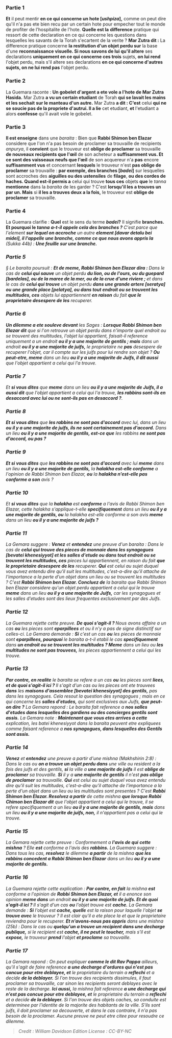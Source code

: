 
### Partie 1
<b>Et</b> il peut mentir <b>en ce qui concerne un hote [<i>ushpiza</i>],</b> comme on peut dire qu'il n'a pas ete bien recu par un certain hote pour empecher tout le monde de profiter de l'hospitalite de l'hote. <b>Quelle est la</b> <b>difference</b> pratique qui ressort de cette declaration en ce qui concerne les questions dans lesquelles les savants de la Torah s'ecartent de la verite ? <b>Mar Zutra dit :</b> La difference pratique concerne <b>la restitution d'un objet perdu sur</b> la base d'une <b>reconnaissance visuelle. Si nous savons de lui qu'il altere</b> ses declarations <b>uniquement en ce qui concerne ces trois</b> sujets, <b>on lui rend</b> l'objet perdu, mais s'il altere</b> ses declarations <b>en ce qui concerne d'autres sujets, on ne lui rend pas</b> l'objet perdu.</b>

### Partie 2
La Guemara raconte : <b>Un gobelet d'argent a ete vole a l'hote de Mar Zutra Hasida.</b> Mar Zutra <b>a vu un certain etudiant</b> de Torah <b>qui se lavait les mains et les sechait</b> <b>sur le manteau d'un autre.</b> Mar Zutra <b>a dit : C'est</b> celui <b>qui ne se soucie pas de la propriete d'autrui. Il a lie</b> cet etudiant, <b>et</b> l'etudiant a alors <b>confesse</b> qu'il avait vole le gobelet.

### Partie 3
<b>Il est enseigne</b> dans une <i>baraita</i> : Bien que <b>Rabbi Shimon ben Elazar</b> considere que l'on n'a pas besoin de proclamer sa trouvaille de recipients <i>anpurya</i>, il <b>convient</b> que le trouveur est <b>oblige de proclamer</b> sa trouvaille <b>de nouveaux recipients que l'œil</b> de son acheteur a <b>suffisamment vus. Et ce sont des vaisseaux neufs que l'œil</b> de son acquereur n'a <b>pas</b> encore <b>suffisamment vus</b> et concernant <b>lesquels</b> le trouveur n'est <b>pas oblige de proclamer</b> sa trouvaille : <b>par exemple, des branches [<i>badei</i>]</b> sur lesquelles sont accroches des <b>aiguilles ou des ustensiles</b> de <b>filage</b>, <b>ou des cordes de haches. Quand est-il permis a</b> celui qui trouve <b>tous ces</b> objets <b>que</b> le <i>tanna</i> <b>mentionne</b> dans la <i>baraita</i> de les garder ? C'est <b>lorsqu'il les a trouves un par un. Mais</b> si <b>il les a trouves deux a la fois,</b> le trouveur est <b>oblige de proclamer</b> sa trouvaille.

### Partie 4
La Guemara clarifie : <b>Quel</b> est le sens du terme <b><i>badei</i>?</b> Il signifie <b>branches. Et pourquoi le <i>tanna</b> <b>a-t-il appele cela des branches ?</b> C'est parce que l'element <b>sur lequel on accroche</b> un autre <b>element [<i>davar detalu bei midei</i>], il l'appelle une branche, comme ce que nous avons appris la</b> (<i>Sukka</i> 44b) : <b>Une feuille sur une branche.</b>

### Partie 5
§ Le <i>baraita</i> poursuit : <b>Et de meme, Rabbi Shimon ben Elazar dira : </b> Dans le cas de <b>celui qui sauve</b> un objet perdu <b>du lion, ou de l'ours, ou du guepard [<i>bardelas</i>], ou de la maree de la mer, ou de la crue d'une riviere ; </b> et dans le cas de <b>celui qui trouve</b> un objet perdu <b>dans une grande artere [<i>seratya</i>] ou une grande place [<i>pelatya</i>], ou dans tout endroit ou se trouvent les multitudes, ces</b> objets lui appartiennent <b>en raison</b> du fait <b>que le proprietaire desespere de les</b> recuperer.

### Partie 6
<b>Un dilemme a ete souleve devant</b> les Sages : <b>Lorsque Rabbi Shimon ben Elazar dit</b> que si l'on retrouve un objet perdu dans n'importe quel endroit ou se trouvent des multitudes, l'objet lui appartient, faisait-il reference uniquement a un endroit <b>ou il y a une majorite de gentils ; mais</b> dans un endroit <b>ou il y a une majorite de juifs,</b> le proprietaire ne <b>pas</b> desespere de recuperer l'objet, car il compte sur les juifs pour lui rendre son objet ? <b>Ou peut-etre, meme</b> dans un lieu <b>ou il y a une majorite de Juifs, il dit aussi</b> que l'objet appartient a celui qui l'a trouve.

### Partie 7
Et <b>si vous dites</b> que <b>meme</b> dans un lieu <b>ou il y a une majorite de Juifs, il a aussi dit</b> que l'objet appartient a celui qui l'a trouve, <b>les rabbins sont-ils en desaccord avec lui ou ne sont-ils pas en desaccord ?</b>.

### Partie 8
<b>Et si vous dites</b> que <b>les rabbins ne sont pas d'accord</b> avec lui, dans un lieu <b>ou il y a une majorite de juifs, ils ne sont certainement pas d'accord.</b> Dans un lieu <b>ou il y a une majorite de gentils, est-ce que</b> les rabbins <b>ne sont pas d'accord, ou pas ? </b>

### Partie 9
<b>Et si vous dites</b> que <b>les rabbins ne sont pas d'accord</b> avec lui <b>meme</b> dans un lieu <b>ou il y a une majorite de gentils,</b> la <b><i>halakha</i> est-elle conforme</b> a l'opinion de Rabbi Shimon ben Elazar, <b>ou</b> la <b><i>halakha</i> n'est-elle pas conforme a son</b> avis ?

### Partie 10
Et <b>si vous dites</b> que la <b><i>halakha</i></b> est <b>conforme</b> a l'avis de Rabbi Shimon ben Elazar, cette <i>halakha</i> s'applique-t-elle <b>specifiquement</b> dans un lieu <b>ou il y a une majorite de gentils, ou</b> la <i>halakha</i> est-elle conforme a son avis <b>meme</b> dans un lieu <b>ou il y a une majorite de juifs ? </b>

### Partie 11
La Gemara suggere : <b>Venez</b> et <b>entendez</b> une preuve d'un <i>baraita</i> : Dans le cas de <b>celui qui trouve des pieces de monnaie dans les synagogues [<i>bevatei khenesiyyot</i>] et les salles d'etude ou dans tout endroit ou se trouvent les multitudes, ces</b> pieces lui appartiennent, en raison</b> du fait <b>que le proprietaire desespere de les</b> recuperer. <b>Qui</b> est celui au sujet duquel vous avez entendu dire qu'il suit les multitudes,</b> c'est-a-dire qu'il attache de l'importance a la perte d'un objet dans un lieu ou se trouvent les multitudes ? C'est <b>Rabbi Shimon ben Elazar. Concluez de</b> la <i>baraita</i> que Rabbi Shimon ben Elazar considere qu'un objet perdu appartient a celui qui le trouve <b>meme</b> dans un lieu <b>ou il y a une majorite de Juifs,</b> car les synagogues et les salles d'etudes sont des lieux frequentes exclusivement par des Juifs.

### Partie 12
La Guemara rejette cette preuve. <b>De quoi s'agit-il ? </b> Nous avons affaire a un cas <b>ou</b> les pieces sont <b>eparpillees</b> et ou il n'y a pas de signe distinctif sur celles-ci. La Gemara demande : <b>Si</b> c'est un cas <b>ou</b> les pieces de monnaie sont <b>eparpillees, pourquoi</b> le <i>baraita</i> a-t-il etabli le cas <b>specifiquement</b> dans <b>un endroit ou se trouvent les multitudes ? Meme</b> dans un lieu ou <b>les multitudes ne sont pas trouvees,</b> les pieces appartiennent a celui qui les trouve.

### Partie 13
<b>Par contre, en realite</b> le <i>baraita</i> se refere a un cas <b>ou</b> les pieces sont <b>liees, et de quoi s'agit-il ici ? </b> Il s'agit d'un cas ou les pieces ont ete trouvees <b>dans</b> les <b>maisons d'assemblee [<i>bevatei khenesiyyot</i>] des gentils,</b> pas dans les synagogues. Cela resout la question des synagogues ; mais en ce qui concerne les <b>salles d'etudes,</b> qui sont exclusives aux Juifs, <b>que peut-on dire ?</b> La Gemara repond : Le <i>baraita</i> fait reference a <b>nos salles d'etudes dans lesquelles des gardiens ou des concierges gentils</b> <b>sont assis.</b> La Gemara note : <b>Maintenant que vous etes arrives a cette</b> explication, les <i>batei khenesiyyot</i> dans la <i>baraita</i> peuvent etre expliquees comme faisant reference a <b>nos synagogues, dans lesquelles des Gentils sont assis.</b>

### Partie 14
<b>Venez</b> et <b>entendez</b> une preuve a partir d'une mishna (<i>Makhshirin</i> 2:8) : Dans le cas ou <b>on a trouve un objet perdu dans</b> une ville ou resident a la fois des juifs et des gentils, <b>si</b> la ville a <b>une majorite de juifs</b> il est <b>oblige de proclamer</b> sa trouvaille. <b>Si</b> il y a <b>une majorite de gentils</b> il n'est <b>pas oblige de proclamer</b> sa trouvaille. <b>Qui</b> est celui au sujet duquel vous avez entendu dire qu'il suit les multitudes,</b> c'est-a-dire qu'il attache de l'importance a la perte d'un objet dans un lieu ou les multitudes sont presentes ? C'est <b>Rabbi Shimon ben Elazar. Resolvez a partir</b> de cette mishna <b>que lorsque Rabbi Chimon ben Elazar dit</b> que l'objet appartient a celui qui le trouve, il se refere specifiquement a un lieu <b>ou il y a une majorite de gentils, mais</b> dans un lieu <b>ou il y a une majorite de juifs, non,</b> il n'appartient pas a celui qui le trouve.

### Partie 15
La Gemara rejette cette preuve : Conformement a <b>l'avis de qui</b> <b>cette mishna</b> ? Elle <b>est</b> conforme a l'avis des <b>rabbins.</b> La Guemara suggere : Dans tous les cas, <b>resolvez</b> le dilemme <b>a partir</b> de la mishna <b>que les rabbins concedent a Rabbi Shimon ben Elazar</b> dans un lieu <b>ou il y a une majorite de gentils.</b>

### Partie 16
La Guemara rejette cette explication : <b>Par contre, en fait</b> la mishna <b>est</b> conforme a l'opinion de <b>Rabbi Shimon ben Elazar, et</b> il a enonce son opinion <b>meme dans</b> un endroit <b>ou il y a une majorite de juifs. Et de quoi s'agit-il ici ? </b> Il s'agit d'un cas <b>ou</b> l'objet trouve est <b>cache.</b> La Gemara demande : <b>Si</b> l'objet est <b>cache, quelle</b> est la raison pour laquelle l'objet <b>se trouve avec</b> le trouveur ? Il est clair qu'il a ete place la et que le proprietaire reviendra pour le recuperer. <b>Et n'avons-nous pas appris</b> dans une mishna (25b) : Dans le cas ou <b>quelqu'un a trouve un recipient dans une decharge publique,</b> si le recipient est <b>cache, il ne peut le toucher,</b> mais s'il est <b>expose,</b> le trouveur <b>prend</b> l'objet <b>et proclame</b> sa trouvaille.

### Partie 17
La Gemara repond : On peut expliquer <b>comme le dit Rav Pappa</b> ailleurs, qu'il s'agit de faire reference <b>a une decharge d'ordures qui n'est pas concue pour etre deblayee, et</b> le proprietaire du terrain a <b>reflechi</b> et a decide <b>de la deblayer.</b> Si l'on trouve des recipients dissimules, il faut proclamer sa trouvaille, car sinon les recipients seront deblayes avec le reste de la decharge. <b>Ici aussi,</b> la mishna fait reference <b>a une decharge qui n'est pas concue pour etre deblayee, et</b> le proprietaire du terrain a <b>reflechi</b> et a decide <b>de la deblayer.</b> Si l'on trouve des objets caches, sa conduite est determinee par l'identite de la majorite des habitants de la ville. S'ils sont juifs, il doit proclamer sa decouverte, et dans le cas contraire, il n'a pas besoin de la proclamer. Aucune preuve ne peut etre citee pour resoudre ce dilemme.

>Credit : William Davidson Edition
>License : CC-BY-NC